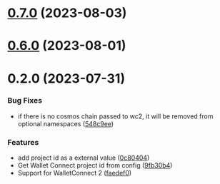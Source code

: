 # [0.7.0](https://github.com/rango-exchange/rango-client/compare/provider-walletconnect-2@0.6.0...provider-walletconnect-2@0.7.0) (2023-08-03)



# [0.6.0](https://github.com/rango-exchange/rango-client/compare/provider-walletconnect-2@0.5.0...provider-walletconnect-2@0.6.0) (2023-08-01)



# 0.2.0 (2023-07-31)


### Bug Fixes

* if there is no cosmos chain passed to wc2, it will be removed from optional namespaces ([548c9ee](https://github.com/rango-exchange/rango-client/commit/548c9ee9f072b259fdd56b52f794c3d8d267baf9))


### Features

* add project id as a external value ([0c80404](https://github.com/rango-exchange/rango-client/commit/0c80404a8cacb6c5b0338dea1e416b0b11db254b))
* Get Wallet Connect project id from config ([9fb30b4](https://github.com/rango-exchange/rango-client/commit/9fb30b4b1a83e2005bbf42553298f24b1e278e1c))
* Support for WalletConnect 2 ([faedef0](https://github.com/rango-exchange/rango-client/commit/faedef0b5e6fc3c5ef881cbbe4ec05334cc1c910))



